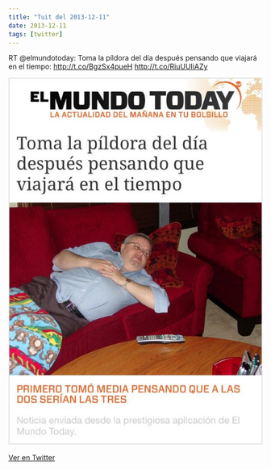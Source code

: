 ```yaml
---
title: "Tuit del 2013-12-11"
date: 2013-12-11
tags: [twitter]
---
```


RT @elmundotoday: Toma la píldora del día después pensando que viajará en el tiempo: http://t.co/BgzSx4pueH http://t.co/RiuUUIiAZy

![Imagen](/assets/images/410915831707865088-Batu2RECYAEG5jD.jpg)

[Ver en Twitter](https://twitter.com/i/web/status/410915831707865088)
